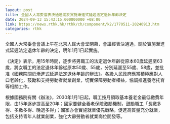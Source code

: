 ```yaml
---
layout: post
title: 全國人大常委會表決通過關於實施漸進式延遲法定退休年齡決定
date: 2024-09-13 15:43:15.000000000 +08:00
link: https://news.rthk.hk/rthk/ch/component/k2/1770511-20240913.htm
categories: rthk
---
```


全國人大常委會會議上午在北京人民大會堂閉幕，會議經表決通過，關於實施漸進式延遲法定退休年齡的決定，明年1月1日起實施。

《決定》表示，用15年時間，逐步將男職工的法定退休年齡從原本60歲延遲至63歲，將女職工的法定退休年齡從原本50歲、55歲，分別延遲至55歲、58歲，並批准《國務院關於漸進式延遲法定退休年齡的辦法》。各級人民政府應當積極應對人口老齡化，鼓勵和支持勞動者就業創業，切實保障勞動者權益，協調推進養老托育等相關工作。

根據國務院有關《辦法》，2030年1月1日起，職工按月領取基本養老金最低繳費年限，由15年逐步提高至20年；國家要健全養老保險激勵機制，鼓勵職工「長繳多得、多繳多得、晚退多得」；國家亦會實施就業優先戰略，促進高質量充分就業，包括支持青年人就業創業，強化大齡勞動者就業崗位開發等。
